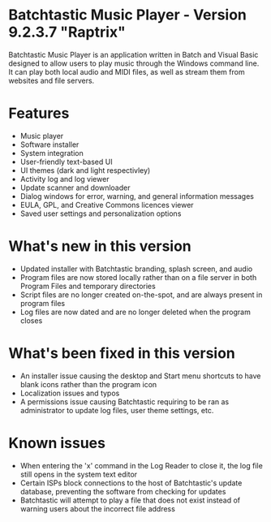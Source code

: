 # Batchtastic Music Player - Version 9.2.3.7 "Raptrix"
Batchtastic Music Player is an application written in Batch and Visual Basic designed to allow users to play music through the 
Windows command line. It can play both local audio and MIDI files, as well as stream them from websites and file servers. 
# Features
- Music player
- Software installer
- System integration
- User-friendly text-based UI
- UI themes (dark and light respectivley)
- Activity log and log viewer
- Update scanner and downloader
- Dialog windows for error, warning, and general information messages
- EULA, GPL, and Creative Commons licences viewer
- Saved user settings and personalization options

# What's new in this version
- Updated installer with Batchtastic branding, splash screen, and audio
- Program files are now stored locally rather than on a file server in both Program Files and temporary directories
- Script files are no longer created on-the-spot, and are always present in program files
- Log files are now dated and are no longer deleted when the program closes

# What's been fixed in this version
- An installer issue causing the desktop and Start menu shortcuts to have blank icons rather than the program icon
- Localization issues and typos
- A permissions issue causing Batchtastic requiring to be ran as administrator to update log files, user theme settings, etc.

# Known issues
- When entering the 'x' command in the Log Reader to close it, the log file still opens in the system text editor
- Certain ISPs block connections to the host of Batchtastic's update database, preventing the software from checking for updates
- Batchtastic will attempt to play a file that does not exist instead of warning users about the incorrect file address
